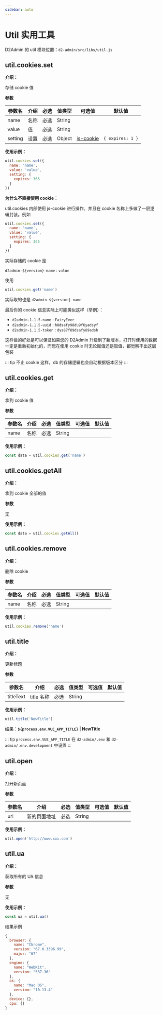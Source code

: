 ```yaml
---
sidebar: auto
---
```


# Util 实用工具

D2Admin 的 util 模块位置：`d2-admin/src/libs/util.js`

## util.cookies.set

**介绍：**

存储 cookie 值

**参数**

| 参数名 | 介绍 | 必选 | 值类型 | 可选值 | 默认值 |
| --- | --- | --- | --- | --- | --- |
| name | 名称 | 必选 | String |  |  |
| value | 值 | 必选 | String |  |  |
| setting | 设置 | 必选 | Object | [js-cookie](https://github.com/js-cookie/js-cookie#readme) | `{ expires: 1 }` |

**使用示例：**

``` js
util.cookies.set({
  name: 'name',
  value: 'value',
  setting: {
    expires: 365
  }
})
```

**为什么不直接使用 cookie：**

util.cookies 内部使用 js-cookie 进行操作，并且在 cookie 名称上多做了一层逻辑封装，例如

``` js
util.cookies.set({
  name: 'name',
  value: 'value',
  setting: {
    expires: 365
  }
})
```

实际存储的 cookie 是

`d2admin-${version}-name` : `value`

使用

``` js
util.cookies.get('name')
```

实际取的也是 `d2admin-${version}-name`

最后你的 cookie 信息实际上可能类似这样（举例）：

* `d2admin-1.1.5-name` : `FairyEver`
* `d2admin-1.1.5-uuid` : `h8dsafy98du9f6yadsyf`
* `d2admin-1.1.5-token` : `dys87f89dsafy89adsh`

这样做的好处是可以保证如果您的 D2Admin 升级到了新版本，打开时使用的数据一定是重新初始化的，而您在使用 cookie 时无论赋值还是取值，都觉察不出这层包装

::: tip
不止 cookie 这样，db 的存储逻辑也会自动根据版本区分
:::

## util.cookies.get

**介绍：**

拿到 cookie 值

**参数**

| 参数名 | 介绍 | 必选 | 值类型 | 可选值 | 默认值 |
| --- | --- | --- | --- | --- | --- |
| name | 名称 | 必选 | String |  |  |

**使用示例：**

``` js
const data = util.cookies.get('name')
```

## util.cookies.getAll

**介绍：**

拿到 cookie 全部的值

**参数**

无

**使用示例：**

``` js
const data = util.cookies.getAll()
```

## util.cookies.remove

**介绍：**

删除 cookie

**参数**

| 参数名 | 介绍 | 必选 | 值类型 | 可选值 | 默认值 |
| --- | --- | --- | --- | --- | --- |
| name | 名称 | 必选 | String |  |  |

**使用示例：**

``` js
util.cookies.remove('name')
```

## util.title

**介绍：**

更新标题

**参数**

| 参数名 | 介绍 | 必选 | 值类型 | 可选值 | 默认值 |
| --- | --- | --- | --- | --- | --- |
| titleText | title 名称 | 必选 | String |  |  |

**使用示例：**

``` js
util.title('NewTitle')
```

结果：**`${process.env.VUE_APP_TITLE}` | NewTitle**

::: tip
`process.env.VUE_APP_TITLE` 在 `d2-admin/.env` 和 `d2-admin/.env.development` 中设置
:::

## util.open

**介绍：**

打开新页面

**参数**

| 参数名 | 介绍 | 必选 | 值类型 | 可选值 | 默认值 |
| --- | --- | --- | --- | --- | --- |
| url | 新的页面地址 | 必选 | String |  |  |

**使用示例：**

``` js
util.open('http://www.xxx.com')
```

## util.ua

**介绍：**

获取所有的 UA 信息

**参数**

无

**使用示例：**

``` js
const ua = util.ua()
```

结果示例

``` js
{
  browser: {
    name: "Chrome",
    version: "67.0.3396.99",
    major: "67"
  },
  engine: {
    name: "WebKit",
    version: "537.36"
  },
  os: {
    name: "Mac OS",
    version: "10.13.4"
  },
  device: {},
  cpu: {}
}
```
